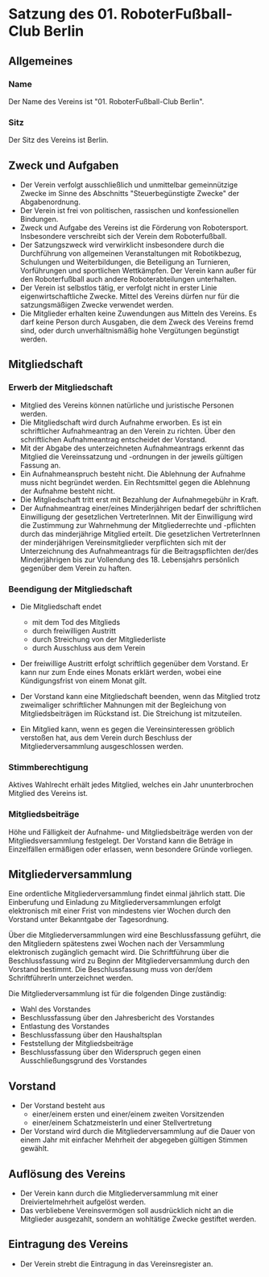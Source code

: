 # Satzung des 01. RoboterFußball-Club Berlin

## Allgemeines

### Name

Der Name des Vereins ist "01. RoboterFußball-Club Berlin".

### Sitz

Der Sitz des Vereins ist Berlin.

## Zweck und Aufgaben

- Der Verein verfolgt ausschließlich und unmittelbar gemeinnützige Zwecke im Sinne des Abschnitts "Steuerbegünstigte Zwecke" der Abgabenordnung.
-  Der Verein ist frei von politischen, rassischen und konfessionellen Bindungen.
- Zweck und Aufgabe des Vereins ist die Förderung von Robotersport.
  Insbesondere verschreibt sich der Verein dem Roboterfußball.
- Der Satzungszweck wird verwirklicht insbesondere durch die Durchführung von allgemeinen Veranstaltungen mit Robotikbezug, Schulungen und Weiterbildungen, die Beteiligung an Turnieren, Vorführungen und sportlichen Wettkämpfen.
  Der Verein kann außer für den Roboterfußball auch andere Roboterabteilungen unterhalten.
- Der Verein ist selbstlos tätig, er verfolgt nicht in erster Linie eigenwirtschaftliche Zwecke.
  Mittel des Vereins dürfen nur für die satzungsmäßigen Zwecke verwendet werden.
- Die Mitglieder erhalten keine Zuwendungen aus Mitteln des Vereins.
  Es darf keine Person durch Ausgaben, die dem Zweck des Vereins fremd sind, oder durch unverhältnismäßig hohe Vergütungen begünstigt werden.

## Mitgliedschaft

### Erwerb der Mitgliedschaft

- Mitglied des Vereins können natürliche und juristische Personen werden.
- Die Mitgliedschaft wird durch Aufnahme erworben.
  Es ist ein schriftlicher Aufnahmeantrag an den Verein zu richten.
  Über den schriftlichen Aufnahmeantrag entscheidet der Vorstand.
- Mit der Abgabe des unterzeichneten Aufnahmeantrags erkennt das Mitglied die Vereinssatzung und -ordnungen in der jeweils gültigen Fassung an.
- Ein Aufnahmeanspruch besteht nicht.
  Die Ablehnung der Aufnahme muss nicht begründet werden.
  Ein Rechtsmittel gegen die Ablehnung der Aufnahme besteht nicht.
- Die Mitgliedschaft tritt erst mit Bezahlung der Aufnahmegebühr in Kraft.
- Der Aufnahmeantrag einer/eines Minderjährigen bedarf der schriftlichen Einwilligung der gesetzlichen VertreterInnen.
  Mit der Einwilligung wird die Zustimmung zur Wahrnehmung der Mitgliederrechte und -pflichten durch das minderjährige Mitglied erteilt.
  Die gesetzlichen VertreterInnen der minderjährigen Vereinsmitglieder verpflichten sich mit der Unterzeichnung des Aufnahmeantrags für die Beitragspflichten der/des Minderjährigen bis zur Vollendung des 18. Lebensjahrs persönlich gegenüber dem Verein zu haften.

### Beendigung der Mitgliedschaft

- Die Mitgliedschaft endet
  - mit dem Tod des Mitglieds
  - durch freiwilligen Austritt
  - durch Streichung von der Mitgliederliste
  - durch Ausschluss aus dem Verein

- Der freiwillige Austritt erfolgt schriftlich gegenüber dem Vorstand.
Er kann nur zum Ende eines Monats erklärt werden, wobei eine Kündigungsfrist von einem Monat gilt.
- Der Vorstand kann eine Mitgliedschaft beenden, wenn das Mitglied trotz zweimaliger schriftlicher Mahnungen mit der Begleichung von Mitgliedsbeiträgen im Rückstand ist.
Die Streichung ist mitzuteilen.
- Ein Mitglied kann, wenn es gegen die Vereinsinteressen gröblich verstoßen hat, aus dem Verein durch Beschluss der Mitgliederversammlung ausgeschlossen werden.

### Stimmberechtigung

Aktives Wahlrecht erhält jedes Mitglied, welches ein Jahr ununterbrochen Mitglied des Vereins ist. 

### Mitgliedsbeiträge

Höhe und Fälligkeit der Aufnahme- und Mitgliedsbeiträge werden von der Mitgliedsversammlung festgelegt.
Der Vorstand kann die Beträge in Einzelfällen ermäßigen oder erlassen, wenn besondere Gründe vorliegen.

## Mitgliederversammlung

Eine ordentliche Mitgliederversammlung findet einmal jährlich statt.
Die Einberufung und Einladung zu Mitgliederversammlungen erfolgt elektronisch mit einer Frist von mindestens vier Wochen durch den Vorstand unter Bekanntgabe der Tagesordnung.

Über die Mitgliederversammlungen wird eine Beschlussfassung geführt, die den Mitgliedern spätestens zwei Wochen nach der Versammlung elektronisch zugänglich gemacht wird.
Die Schriftführung über die Beschlussfassung wird zu Beginn der Mitgliederversammlung durch den Vorstand bestimmt.
Die Beschlussfassung muss von der/dem SchriftführerIn unterzeichnet werden.

Die Mitgliederversammlung ist für die folgenden Dinge zuständig:
- Wahl des Vorstandes
- Beschlussfassung über den Jahresbericht des Vorstandes
- Entlastung des Vorstandes
- Beschlussfassung über den Haushaltsplan
- Feststellung der Mitgliedsbeiträge
- Beschlussfassung über den Widerspruch gegen einen Ausschließungsgrund des Vorstandes

## Vorstand

- Der Vorstand besteht aus
  - einer/einem ersten und einer/einem zweiten Vorsitzenden
  - einer/einem SchatzmeisterIn und einer Stellvertretung
- Der Vorstand wird durch die Mitgliederversammlung auf die Dauer von einem Jahr mit einfacher Mehrheit der abgegeben gültigen Stimmen gewählt.

## Auflösung des Vereins

- Der Verein kann durch die Mitgliederversammlung mit einer Dreiviertelmehrheit aufgelöst werden.
- Das verbliebene Vereinsvermögen soll ausdrücklich nicht an die Mitglieder ausgezahlt, sondern an wohltätige Zwecke gestiftet werden.

## Eintragung des Vereins

- Der Verein strebt die Eintragung in das Vereinsregister an.

